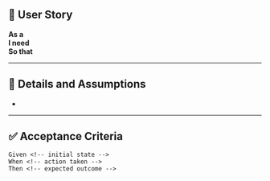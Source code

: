 ## 🧩 User Story

**As a** <!-- e.g. Developer, User, Admin -->  
**I need** <!-- capability or feature -->  
**So that** <!-- value or benefit -->

---

## 📝 Details and Assumptions

<!-- List background information, structural changes, design choices, or assumptions -->
<!-- Include renamed files, refactored components, dependencies -->
-

---

## ✅ Acceptance Criteria

```gherkin
Given <!-- initial state -->
When <!-- action taken -->
Then <!-- expected outcome -->
```

